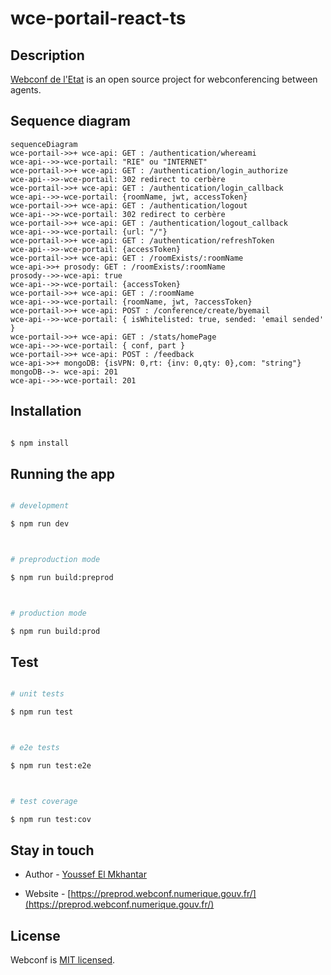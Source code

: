 # wce-portail-react-ts

## Description

[Webconf de l'Etat](https://preprod.webconf.numerique.gouv.fr/) is an open source project for webconferencing between agents.

## Sequence diagram

```mermaid
sequenceDiagram
wce-portail->>+ wce-api: GET : /authentication/whereami
wce-api-->>-wce-portail: "RIE" ou "INTERNET"
wce-portail->>+ wce-api: GET : /authentication/login_authorize
wce-api-->>-wce-portail: 302 redirect to cerbère
wce-portail->>+ wce-api: GET : /authentication/login_callback
wce-api-->>-wce-portail: {roomName, jwt, accessToken}
wce-portail->>+ wce-api: GET : /authentication/logout
wce-api-->>-wce-portail: 302 redirect to cerbère
wce-portail->>+ wce-api: GET : /authentication/logout_callback
wce-api-->>-wce-portail: {url: "/"}
wce-portail->>+ wce-api: GET : /authentication/refreshToken
wce-api-->>-wce-portail: {accessToken}
wce-portail->>+ wce-api: GET : /roomExists/:roomName
wce-api->>+ prosody: GET : /roomExists/:roomName
prosody-->>-wce-api: true
wce-api-->>-wce-portail: {accessToken}
wce-portail->>+ wce-api: GET : /:roomName
wce-api-->>-wce-portail: {roomName, jwt, ?accessToken}
wce-portail->>+ wce-api: POST : /conference/create/byemail
wce-api-->>-wce-portail: { isWhitelisted: true, sended: 'email sended' }
wce-portail->>+ wce-api: GET : /stats/homePage
wce-api-->>-wce-portail: { conf, part }
wce-portail->>+ wce-api: POST : /feedback
wce-api->>+ mongoDB: {isVPN: 0,rt: {inv: 0,qty: 0},com: "string"}
mongoDB-->- wce-api: 201
wce-api-->>-wce-portail: 201
```

## Installation

```bash

$ npm install

```

## Running the app

```bash

# development

$ npm run dev



# preproduction mode

$ npm run build:preprod



# production mode

$ npm run build:prod

```

## Test

```bash

# unit tests

$ npm run test



# e2e tests

$ npm run test:e2e



# test coverage

$ npm run test:cov

```

## Stay in touch

- Author - [Youssef El Mkhantar](https://github.com/youssefelmkhantar)

- Website - [https://preprod.webconf.numerique.gouv.fr/](https://preprod.webconf.numerique.gouv.fr/)

## License

Webconf is [MIT licensed](LICENSE).
